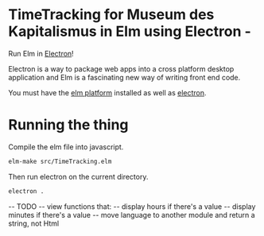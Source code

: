# TimeTracking for Museum des Kapitalismus in Elm using Electron -

Run Elm in [Electron](http://electron.atom.io/)!

Electron is a way to package web apps into a cross platform desktop application and Elm is a fascinating new way of writing front end code.  

You must have the [elm platform](http://elm-lang.org/install) installed as well as [electron](http://electron.atom.io/).

# Running the thing
Compile the elm file into javascript.
```bash
elm-make src/TimeTracking.elm
```

Then run electron on the current directory.
```bash
electron .
```

-- TODO
-- view functions that:
-- display hours if there's a value
-- display minutes if there's a value
-- move language to another module and return a string, not Html
